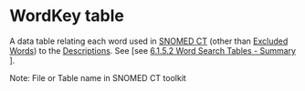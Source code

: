 # WordKey table

A data table relating each word used in [SNOMED CT](https://confluence.ihtsdotools.org/display/DOCGLOSS/SNOMED+CT) (other than [Excluded Words](https://confluence.ihtsdotools.org/display/DOCGLOSS/Excluded+Word)) to the [Descriptions](https://confluence.ihtsdotools.org/display/DOCGLOSS/Description). See \[see [6.1.5.2 Word Search Tables - Summary](../../../../pages/createpage.action) ].

Note: File or Table name in SNOMED CT toolkit
